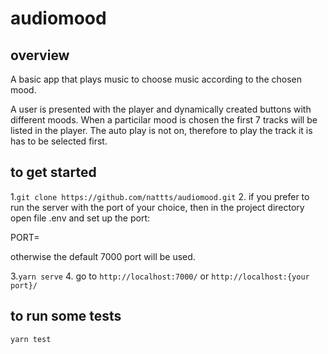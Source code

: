 # audiomood

## overview

A basic app that plays music to choose music according to the chosen mood.

 A user is presented with the player and dynamically created buttons with different moods. When a particilar mood is chosen the first 7 tracks will be listed in the player. The auto play is not on, therefore to play the track it is has to be selected first.

## to get started

1.`git clone https://github.com/nattts/audiomood.git`
2. if you prefer to run the server with the port of your choice, then in the project directory open file .env and set up the port:

PORT=<your port>

otherwise the default 7000 port will be used.

3.`yarn serve`
4. go to `http://localhost:7000/` or `http://localhost:{your port}/`

## to run some tests

`yarn test`